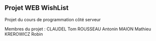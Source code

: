 ## Projet WEB WishList
Projet du cours de programmation côté serveur 

Membres du projet :
CLAUDEL Tom
ROUSSEAU Antonin
MAION Mathieu
KREROWICZ Robin